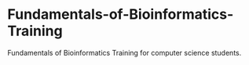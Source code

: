 # Fundamentals-of-Bioinformatics-Training
Fundamentals of Bioinformatics Training for computer science students.
